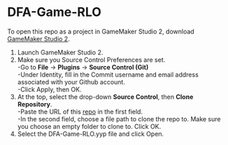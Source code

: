 # DFA-Game-RLO
To open this repo as a project in GameMaker Studio 2, download [GameMaker Studio 2](https://www.yoyogames.com/get).
1. Launch GameMaker Studio 2.
2. Make sure you Source Control Preferences are set.<br />
  -Go to **File** -> **Plugins** -> **Source Control (Git)**<br />
  -Under Identity, fill in the Commit username and email address associated with your Github account.<br />
  -Click Apply, then OK.<br />
3. At the top, select the drop-down **Source Control**, then **Clone Repository**.<br />
  -Paste the URL of this [repo](https://github.com/apmalinsky/DFA-Game-RLO) in the first field.<br />
  -In the second field, choose a file path to clone the repo to. Make sure you choose an empty folder to clone to. Click OK.<br />
6. Select the DFA-Game-RLO.yyp file and click Open. 
